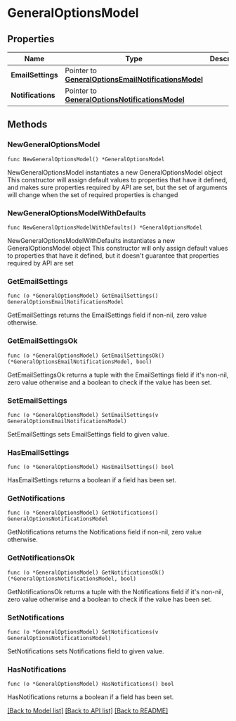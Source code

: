 # GeneralOptionsModel

## Properties

Name | Type | Description | Notes
------------ | ------------- | ------------- | -------------
**EmailSettings** | Pointer to [**GeneralOptionsEmailNotificationsModel**](GeneralOptionsEmailNotificationsModel.md) |  | [optional] 
**Notifications** | Pointer to [**GeneralOptionsNotificationsModel**](GeneralOptionsNotificationsModel.md) |  | [optional] 

## Methods

### NewGeneralOptionsModel

`func NewGeneralOptionsModel() *GeneralOptionsModel`

NewGeneralOptionsModel instantiates a new GeneralOptionsModel object
This constructor will assign default values to properties that have it defined,
and makes sure properties required by API are set, but the set of arguments
will change when the set of required properties is changed

### NewGeneralOptionsModelWithDefaults

`func NewGeneralOptionsModelWithDefaults() *GeneralOptionsModel`

NewGeneralOptionsModelWithDefaults instantiates a new GeneralOptionsModel object
This constructor will only assign default values to properties that have it defined,
but it doesn't guarantee that properties required by API are set

### GetEmailSettings

`func (o *GeneralOptionsModel) GetEmailSettings() GeneralOptionsEmailNotificationsModel`

GetEmailSettings returns the EmailSettings field if non-nil, zero value otherwise.

### GetEmailSettingsOk

`func (o *GeneralOptionsModel) GetEmailSettingsOk() (*GeneralOptionsEmailNotificationsModel, bool)`

GetEmailSettingsOk returns a tuple with the EmailSettings field if it's non-nil, zero value otherwise
and a boolean to check if the value has been set.

### SetEmailSettings

`func (o *GeneralOptionsModel) SetEmailSettings(v GeneralOptionsEmailNotificationsModel)`

SetEmailSettings sets EmailSettings field to given value.

### HasEmailSettings

`func (o *GeneralOptionsModel) HasEmailSettings() bool`

HasEmailSettings returns a boolean if a field has been set.

### GetNotifications

`func (o *GeneralOptionsModel) GetNotifications() GeneralOptionsNotificationsModel`

GetNotifications returns the Notifications field if non-nil, zero value otherwise.

### GetNotificationsOk

`func (o *GeneralOptionsModel) GetNotificationsOk() (*GeneralOptionsNotificationsModel, bool)`

GetNotificationsOk returns a tuple with the Notifications field if it's non-nil, zero value otherwise
and a boolean to check if the value has been set.

### SetNotifications

`func (o *GeneralOptionsModel) SetNotifications(v GeneralOptionsNotificationsModel)`

SetNotifications sets Notifications field to given value.

### HasNotifications

`func (o *GeneralOptionsModel) HasNotifications() bool`

HasNotifications returns a boolean if a field has been set.


[[Back to Model list]](../README.md#documentation-for-models) [[Back to API list]](../README.md#documentation-for-api-endpoints) [[Back to README]](../README.md)


